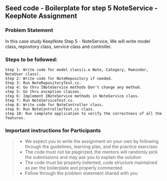 ## Seed code - Boilerplate for step 5 NoteService - KeepNote Assignment

### Problem Statement

In this case study KeepNote Step 5 -  NoteService, We will write model class, repository class, service class and controller.

### Steps to be followed:

    Step 1: Write code for model class(i.e Note, Category, Reminder, NoteUser class).
    Step 2: Write code for NoteRepository if needed.
    Step 3: Run NoteRepositoryTest.cs. 
    step 4: Go thru INoteService methods Don't change any method.
    step 5: Go thru exception classes.
    step 6: Implement INoteService methods in NoteService class.
    Step 7: Run NoteServiceTest.cs.
    step 8: Write code for NoteController class.
    step 9: Run NoteControllerTest.cs class.
    step 10: Run complete application to verify the correctness of all the features.
    


### Important instructions for Participants
> - We expect you to write the assignment on your own by following through the guidelines, learning plan, and the practice exercises
> - The code must not be plagirized, the mentors will randomly pick the submissions and may ask you to explain the solution
> - The code must be properly indented, code structure maintained as per the boilerplate and properly commented
> - Follow through the problem statement shared with you

